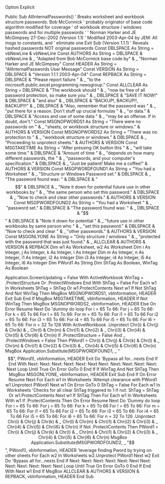 Option Explicit

Public Sub AllInternalPasswords()
' Breaks worksheet and workbook structure passwords. Bob McCormick
' probably originator of base code algorithm modified for coverage
' of workbook structure / windows passwords and for multiple passwords
'
' Norman Harker and JE McGimpsey 27-Dec-2002 (Version 1.1)
' Modified 2003-Apr-04 by JEM: All msgs to constants, and
' eliminate one Exit Sub (Version 1.1.1)
' Reveals hashed passwords NOT original passwords
Const DBLSPACE As String = vbNewLine & vbNewLine
Const AUTHORS As String = DBLSPACE & vbNewLine & _
"Adapted from Bob McCormick base code by" & _
"Norman Harker and JE McGimpsey"
Const HEADER As String = "AllInternalPasswords User Message"
Const VERSION As String = DBLSPACE & "Version 1.1.1 2003-Apr-04"
Const REPBACK As String = DBLSPACE & "Please report failure " & _
"to the microsoft.public.excel.programming newsgroup."
Const ALLCLEAR As String = DBLSPACE & "The workbook should " & _
"now be free of all password protection, so make sure you:" & _
DBLSPACE & "SAVE IT NOW!" & DBLSPACE & "and also" & _
DBLSPACE & "BACKUP!, BACKUP!!, BACKUP!!!" & _
DBLSPACE & "Also, remember that the password was " & _
"put there for a reason. Don't stuff up crucial formulas " & _
"or data." & DBLSPACE & "Access and use of some data " & _
"may be an offense. If in doubt, don't."
Const MSGNOPWORDS1 As String = "There were no passwords on " & _
"sheets, or workbook structure or windows." & AUTHORS & VERSION
Const MSGNOPWORDS2 As String = "There was no protection to " & _
"workbook structure or windows." & DBLSPACE & _
"Proceeding to unprotect sheets." & AUTHORS & VERSION
Const MSGTAKETIME As String = "After pressing OK button this " & _
"will take some time." & DBLSPACE & "Amount of time " & _
"depends on how many different passwords, the " & _
"passwords, and your computer's specification." & DBLSPACE & _
"Just be patient! Make me a coffee!" & AUTHORS & VERSION
Const MSGPWORDFOUND1 As String = "You had a Worksheet " & _
"Structure or Windows Password set." & DBLSPACE & _
"The password found was: " & DBLSPACE & "$$" & DBLSPACE & _
"Note it down for potential future use in other workbooks by " & _
"the same person who set this password." & DBLSPACE & _
"Now to check and clear other passwords." & AUTHORS & VERSION
Const MSGPWORDFOUND2 As String = "You had a Worksheet " & _
"password set." & DBLSPACE & "The password found was: " & _
DBLSPACE & "$$" & DBLSPACE & "Note it down for potential " & _
"future use in other workbooks by same person who " & _
"set this password." & DBLSPACE & "Now to check and clear " & _
"other passwords." & AUTHORS & VERSION
Const MSGONLYONE As String = "Only structure / windows " & _
"protected with the password that was just found." & _
ALLCLEAR & AUTHORS & VERSION & REPBACK
Dim w1 As Worksheet, w2 As Worksheet
Dim i As Integer, j As Integer, k As Integer, l As Integer
Dim m As Integer, n As Integer, i1 As Integer, i2 As Integer
Dim i3 As Integer, i4 As Integer, i5 As Integer, i6 As Integer
Dim PWord1 As String
Dim ShTag As Boolean, WinTag As Boolean

Application.ScreenUpdating = False
With ActiveWorkbook
WinTag = .ProtectStructure Or .ProtectWindows
End With
ShTag = False
For Each w1 In Worksheets
ShTag = ShTag Or w1.ProtectContents
Next w1
If Not ShTag And Not WinTag Then
MsgBox MSGNOPWORDS1, vbInformation, HEADER
Exit Sub
End If
MsgBox MSGTAKETIME, vbInformation, HEADER
If Not WinTag Then
MsgBox MSGNOPWORDS2, vbInformation, HEADER
Else
On Error Resume Next
Do 'dummy do loop
For i = 65 To 66: For j = 65 To 66: For k = 65 To 66
For l = 65 To 66: For m = 65 To 66: For i1 = 65 To 66
For i2 = 65 To 66: For i3 = 65 To 66: For i4 = 65 To 66
For i5 = 65 To 66: For i6 = 65 To 66: For n = 32 To 126
With ActiveWorkbook
.Unprotect Chr(i) & Chr(j) & Chr(k) & _
Chr(l) & Chr(m) & Chr(i1) & Chr(i2) & _
Chr(i3) & Chr(i4) & Chr(i5) & Chr(i6) & Chr(n)
If .ProtectStructure = False And _
.ProtectWindows = False Then
PWord1 = Chr(i) & Chr(j) & Chr(k) & Chr(l) & _
Chr(m) & Chr(i1) & Chr(i2) & Chr(i3) & _
Chr(i4) & Chr(i5) & Chr(i6) & Chr(n)
MsgBox Application.Substitute(MSGPWORDFOUND1, _
"$$", PWord1), vbInformation, HEADER
Exit Do 'Bypass all for...nexts
End If
End With
Next: Next: Next: Next: Next: Next
Next: Next: Next: Next: Next: Next
Loop Until True
On Error GoTo 0
End If
If WinTag And Not ShTag Then
MsgBox MSGONLYONE, vbInformation, HEADER
Exit Sub
End If
On Error Resume Next
For Each w1 In Worksheets
'Attempt clearance with PWord1
w1.Unprotect PWord1
Next w1
On Error GoTo 0
ShTag = False
For Each w1 In Worksheets
'Checks for all clear ShTag triggered to 1 if not.
ShTag = ShTag Or w1.ProtectContents
Next w1
If ShTag Then
For Each w1 In Worksheets
With w1
If .ProtectContents Then
On Error Resume Next
Do 'Dummy do loop
For i = 65 To 66: For j = 65 To 66: For k = 65 To 66
For l = 65 To 66: For m = 65 To 66: For i1 = 65 To 66
For i2 = 65 To 66: For i3 = 65 To 66: For i4 = 65 To 66
For i5 = 65 To 66: For i6 = 65 To 66: For n = 32 To 126
.Unprotect Chr(i) & Chr(j) & Chr(k) & _
Chr(l) & Chr(m) & Chr(i1) & Chr(i2) & Chr(i3) & _
Chr(i4) & Chr(i5) & Chr(i6) & Chr(n)
If Not .ProtectContents Then
PWord1 = Chr(i) & Chr(j) & Chr(k) & Chr(l) & _
Chr(m) & Chr(i1) & Chr(i2) & Chr(i3) & _
Chr(i4) & Chr(i5) & Chr(i6) & Chr(n)
MsgBox Application.Substitute(MSGPWORDFOUND2, _
"$$", PWord1), vbInformation, HEADER
'leverage finding Pword by trying on other sheets
For Each w2 In Worksheets
w2.Unprotect PWord1
Next w2
Exit Do 'Bypass all for...nexts
End If
Next: Next: Next: Next: Next: Next
Next: Next: Next: Next: Next: Next
Loop Until True
On Error GoTo 0
End If
End With
Next w1
End If
MsgBox ALLCLEAR & AUTHORS & VERSION & REPBACK, vbInformation, HEADER
End Sub
